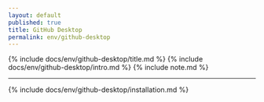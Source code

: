 ```yaml
---
layout: default
published: true
title: GitHub Desktop
permalink: env/github-desktop
---
```


{% include docs/env/github-desktop/title.md %}
{% include docs/env/github-desktop/intro.md %}
{% include note.md %}

---

{% include docs/env/github-desktop/installation.md %}
